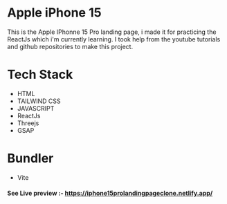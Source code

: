# Apple iPhone 15

This is the Apple IPhonne 15 Pro landing page, i made it for practicing the ReactJs which i'm currently learning. I took help from the youtube tutorials and github repositories to make this project.

# Tech Stack
 - HTML
 - TAILWIND CSS
 - JAVASCRIPT
 - ReactJs
 - Threejs
 - GSAP
# Bundler
 - Vite

 #### See Live preview :- https://iphone15prolandingpageclone.netlify.app/